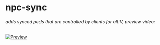 # npc-sync
###### adds synced peds that are controlled by clients for alt:V, preview video:
[![Preview](https://img.youtube.com/vi/qvBA-HpZ9cs/0.jpg)](https://www.youtube.com/watch?v=qvBA-HpZ9cs)
